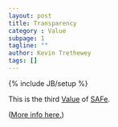 ```yaml
---
layout: post
title: Transparency
category : Value
subpage: 1
tagline: ""
author: Kevin Trethewey
tags: []
---
```

{% include JB/setup %}

This is the third [Value](/values.html) of [SAFe](/archetype/SAFe/).

([More info here.](http://scaledagileframework.com/safe-core-values/))